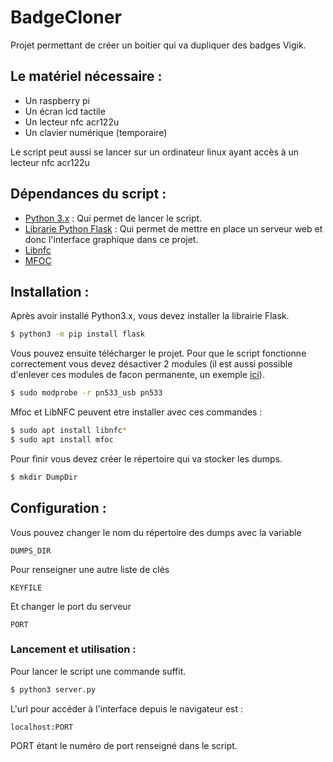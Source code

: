 # BadgeCloner
Projet permettant de créer un boitier qui va dupliquer des badges Vigik.

## Le matériel nécessaire :
- Un raspberry pi
- Un écran lcd tactile
- Un lecteur nfc acr122u
- Un clavier numérique (temporaire)

Le script peut aussi se lancer sur un ordinateur linux ayant accès à un lecteur nfc acr122u

## Dépendances du script :
- [Python 3.x](https://www.python.org/downloads/) : Qui permet de lancer le script.
- [Librarie Python Flask](https://pypi.org/project/Flask/) : Qui permet de mettre en place un serveur web et donc l'interface graphique dans ce projet.
- [Libnfc](http://nfc-tools.org/index.php/Libnfc)
- [MFOC](https://github.com/nfc-tools/mfoc)

## Installation :
Après avoir installé Python3.x, vous devez installer la librairie Flask.
```sh
$ python3 -m pip install flask
```
Vous pouvez ensuite télécharger le projet.
Pour que le script fonctionne correctement vous devez désactiver 2 modules (il est aussi possible d'enlever ces modules de facon permanente, un exemple [ici]( https://wiki.archlinux.org/index.php/Touchatag_RFID_Reader)).
```sh
$ sudo modprobe -r pn533_usb pn533
```
Mfoc et LibNFC peuvent etre installer avec ces commandes : 
```sh
$ sudo apt install libnfc*
$ sudo apt install mfoc
```
Pour finir vous devez créer le répertoire qui va stocker les dumps.
```sh
$ mkdir DumpDir
```

## Configuration :
Vous pouvez changer le nom du répertoire des dumps avec la variable
```
DUMPS_DIR
```
Pour renseigner une autre liste de clés
```
KEYFILE
```
Et changer le port du serveur
```
PORT
```
### Lancement et utilisation :
Pour lancer le script une commande suffit.
```sh
$ python3 server.py
```
L'url pour accéder à l'interface depuis le navigateur est :
```
localhost:PORT
```
PORT étant le numéro de port renseigné dans le script.

